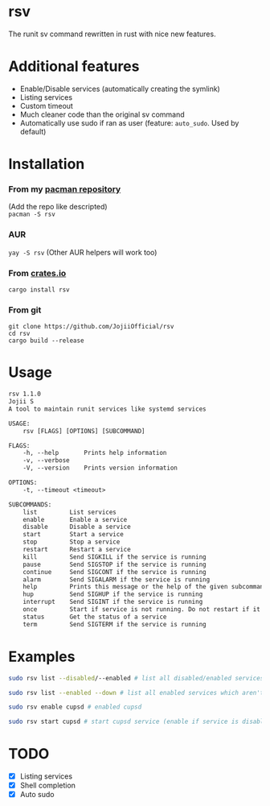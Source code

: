 # rsv
The runit sv command rewritten in rust with nice new features.

# Additional features
- Enable/Disable services (automatically creating the symlink)
- Listing services
- Custom timeout
- Much cleaner code than the original sv command
- Automatically use sudo if ran as user (feature: `auto_sudo`. Used by default)

# Installation

### From my [pacman repository](https://repo.jojii.de)
(Add the repo like descripted)<br>
`pacman -S rsv`

### AUR
`yay -S rsv` (Other AUR helpers will work too)

### From [crates.io](https://crates.io/crates/rsv)
`cargo install rsv`

### From git
```
git clone https://github.com/JojiiOfficial/rsv
cd rsv
cargo build --release
```

# Usage
```txt
rsv 1.1.0
Jojii S
A tool to maintain runit services like systemd services

USAGE:
    rsv [FLAGS] [OPTIONS] [SUBCOMMAND]

FLAGS:
    -h, --help       Prints help information
    -v, --verbose    
    -V, --version    Prints version information

OPTIONS:
    -t, --timeout <timeout>    

SUBCOMMANDS:
    list         List services
    enable       Enable a service
    disable      Disable a service
    start        Start a service
    stop         Stop a service
    restart      Restart a service
    kill         Send SIGKILL if the service is running
    pause        Send SIGSTOP if the service is running
    continue     Send SIGCONT if the service is running
    alarm        Send SIGALARM if the service is running
    help         Prints this message or the help of the given subcommand(s)
    hup          Send SIGHUP if the service is running
    interrupt    Send SIGINT if the service is running
    once         Start if service is not running. Do not restart if it stops
    status       Get the status of a service
    term         Send SIGTERM if the service is running
```

# Examples
```bash
sudo rsv list --disabled/--enabled # list all disabled/enabled services 
```

```bash
sudo rsv list --enabled --down # list all enabled services which aren't running
```

```bash
sudo rsv enable cupsd # enabled cupsd
```

```bash
sudo rsv start cupsd # start cupsd service (enable if service is disabled)
```

# TODO
- [x] Listing services
- [x] Shell completion
- [x] Auto sudo
